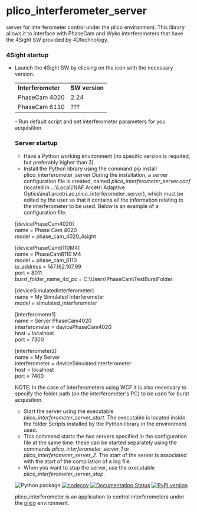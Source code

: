 # plico_interferometer_server
server for interferometer control under the plico environment. This library allows it to interface with PhaseCam and Wyko interferometers that have the 4Sight SW provided by 4Dtechnology.

### 4Sight startup ###
- Launch the 4Sight SW by clicking on the icon with the necessary version.
  <table>
  <tr>
    <td><b>Interferometer</b></td>
    <td><b>SW version</b></td>
  </tr>
  <tr>
    <td>PhaseCam 4020</td>
    <td>2.24</td>
  </tr>
  </tr>
  <tr>
    <td>PhaseCam 6110</td>
    <td>???</td>
  </tr>
</table>
- Run default script and set interferometer parameters for you acquisition.

### Server startup
- Have a Python working environment (no specific version is required, but preferably higher than 3).
- Install the Python library using the command pip install plico_interferometer_server
During the installation, a server configuration file is created, named <i>plico_interferometer_server.conf</i> (located in …\Local\INAF Arcetri Adaptive Optics\inaf.arcetri.ao.plico_interferometer_server), which must be edited by the user so that it contains all the information relating to the interferometer to be used.
Below is an example of a configuration file:

[devicePhaseCam4020]<br>
name = Phase Cam 4020<br>
model = phase_cam_4020_4sight<br>

[devicePhaseCam6110M4]<br>
name = PhaseCam6110 M4 <br>
model = phase_cam_6110<br>
ip_address = 147.162.107.99<br>
port = 8011<br>
burst_folder_name_4d_pc = C:\\Users\\PhaseCam\\TestBurstFolder<br>

[deviceSimulatedInterferometer]<br>
name = My Simulated Interferometer<br>
model = simulated_interferometer<br>

[interferometer1]<br>
name = Server PhaseCam4020<br>
interferometer = devicePhaseCam4020<br>
host = localhost<br>
port = 7300<br>

[interferometer2]<br>
name = My Server<br>
interferometer = deviceSimulatedInterferometer<br>
host = localhost<br>
port = 7400<br>


  NOTE: In the case of interferometers using WCF it is also necessary to specify the folder path (on the interferometer's PC) to be used for burst acquisition.

- Start the server using the executable <i>plico_interferometer_server_start</i>. The executable is located inside the folder Scripts installed by the Python library in the environment used.
- This command starts the two servers specified in the configuration file at the same time: these can be started separately using the commands <i>plico_interferometer_server_1</i> or <i>plico_interferometer_server_2</i>.
The start of the server is associated with the start of the compilation of a log file.
- When you want to stop the server, use the executable <i>plico_interferometer_server_stop</i>.



 ![Python package](https://github.com/ArcetriAdaptiveOptics/plico_interferometer_server/workflows/Python%20package/badge.svg)
 [![codecov](https://codecov.io/gh/ArcetriAdaptiveOptics/plico_interferometer_server/branch/main/graph/badge.svg?token=ApWOrs49uw)](https://codecov.io/gh/ArcetriAdaptiveOptics/plico_interferometer_server)
 [![Documentation Status](https://readthedocs.org/projects/plico_interferometer_server/badge/?version=latest)](https://plico_interferometer_server.readthedocs.io/en/latest/?badge=latest)
 [![PyPI version](https://badge.fury.io/py/plico-interferometer-server.svg)](https://badge.fury.io/py/plico-interferometer-server)


plico_interferometer is an application to control interferometers under the [plico][plico] environment.

[plico]: https://github.com/ArcetriAdaptiveOptics/plico
